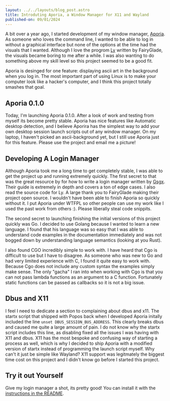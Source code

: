 ```yaml
---
layout: ../../layouts/blog_post.astro
title: Introduting Aporia, a Window Manager for X11 and Wayland
published-on: 09/01/2024
---
```


A bit over a year ago, I started development of my window manager, [Aporia](https://github.com/Lunarmagpie/aporia).
As someone who loves the command line, I wanted to be able to log in without a graphical interface but none of the
options at the time had the visuals that I wanted. Although I love the progrom [Ly](https://github.com/fairyglade/ly)
written by FairyGlade, the visuals became boring to me after a while. I was also wanting to do something above my skill
level so this project seemed to be a good fit.

Aporia is desinged for one feature: displaying ascii art in the background when you log in. The most important part
of using Linux is to make your computer look like a hacker's computer, and I think this project totally smashes
that goal.

## Aporia 0.1.0

Today, I'm launching Aporia 0.1.0. After a look of work and testing from myself its become pretty stable. Aporia has
nice features like Automatic desktop detection, and I believe Aporira has the simplest way to add your own desktop
session launch scripts out of any window manager. On my laptop, I haven't picked an ascii-background yet, but I
still use Aporia just for this feature. Please use the project and email me a picture!

## Developing A Login Manager

Although Aporia took me a long time to get completely stable, I was able to get the project up and running extremely
quickly. The first secret to that was the great resource by for how to write a login manager written by
[Gsgx](https://gsgx.me/posts/how-to-write-a-display-manager/). Their guide is extremely in depth and covers a ton of
edge cases. I also read the source code for Ly. A large thank you to FairyGlade making their project open source. I
wouldn't have been able to finish Aporia so quickly without it. I put Aporia under WTFPL so other people can use my work
like I used the past work from others :). Please liberally steal code snippits.

The second secret to launching finishing the initial versions of this project quickly was Go. I decided to use Golang
because I wanted to learn a new language. I found that his language was so easy that I was able to understand
code examples in the documentation immediately and was not bogged down by understanding language semantics (looking
at you Rust).

I also found CGO incredibly simple to work with. I have heard that Cgo is difficult to use but I have to disagree. As
someone who was new to Go and had very limited experience with C, I found it quite easy to work with. Because Cgo does
not include any custom syntax the examples simply make sense. The only "gacha" I ran into when working with Cgo is that
you can not pass lambda functions as an argument to a C function. Fortunately static functions can be passed as callbacks
so it is not a big issue.

## Dbus and X11

I feel I need to dedicate a section to complaining about dbus and x11. The startx script that shipped with Popos back when I developed Aporia
initally included the line `unset DBUS_SESSION_BUS_ADDRESS`. This clearly breaks dbus and caused me quite a large amount
of pain. I do not know why the startx script includes this line, as disabling fixed all the issues I was having with
X11 and dbus. X11 has the most bespoke and confusing way of starting a process as well, which is why I decided to ship Aporia with a
modified version of startx instead of programming the launch script myself. Why can't it just be simple like Wayland?
X11 support was legitmately the biggest time cost on this project and I didn't know go before I started this project.

## Try it out Yourself

Give my login manager a shot, its pretty good! You can install it with the
[instructions in the README](https://github.com/Lunarmagpie/aporia?tab=readme-ov-file#compilation--installtion).

